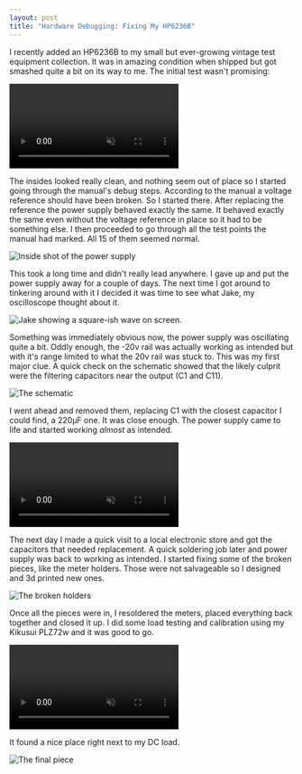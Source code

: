 ```yaml
---
layout: post
title: "Hardware Debugging: Fixing My HP6236B"
---
```


I recently added an HP6236B to my small but ever-growing vintage test equipment
collection. It was in amazing condition when shipped but got smashed quite a bit
on its way to me. The initial test wasn't promising:

<video playsinline muted="muted" autoplay="autoplay" preload="auto" loop="loop">
    <source src="http://files.martianwabbit.com/blog/hp6236b/initial%20test.mp4" type="video/mp4">
</video>

The insides looked really clean, and nothing seem out of place so I started
going through the manual's debug steps. According to the manual a voltage
reference should have been broken. So I started there. After replacing the
reference the power supply behaved exactly the same. It behaved exactly the same
even without the voltage reference in place so it had to be something else. I
then proceeded to go through all the test points the manual had marked. All 15
of them seemed normal.

![Inside shot of the power supply](http://files.martianwabbit.com/blog/hp6236b/insides.jpg)

This took a long time and didn't really lead anywhere. I gave up and put the
power supply away for a couple of days. The next time I got around to tinkering
around with it I decided it was time to see what Jake, my oscilloscope thought
about it.

![Jake showing a square-ish wave on screen.](http://files.martianwabbit.com/blog/hp6236b/oscilloscope.jpg)

Something was immediately obvious now, the power supply was oscillating quite a
bit. Oddly enough, the -20v rail was actually working as intended but with it's
range limited to what the 20v rail was stuck to. This was my first major clue. A
quick check on the schematic showed that the likely culprit were the filtering
capacitors near the output (C1 and C11).

![The schematic](http://files.martianwabbit.com/blog/hp6236b/schematic.png)

I went ahead and removed them, replacing C1 with the closest capacitor I could
find, a 220µF one. It was close enough. The power supply came to life and
started working _almost_ as intended.

<video playsinline muted="muted" autoplay="autoplay" preload="auto" loop="loop">
    <source src="http://files.martianwabbit.com/blog/hp6236b/initial%20working.mp4" type="video/mp4">
</video>

The next day I made a quick visit to a local electronic store and got the
capacitors that needed replacement. A quick soldering job later and power supply
was back to working as intended. I started fixing some of the broken pieces,
like the meter holders. Those were not salvageable so I designed and 3d printed
new ones.

![The broken holders](http://files.martianwabbit.com/blog/hp6236b/holders.jpg)

Once all the pieces were in, I resoldered the meters, placed everything back
together and closed it up. I did some load testing and calibration using my
Kikusui PLZ72w and it was good to go.

<video playsinline muted="muted" autoplay="autoplay" preload="auto" loop="loop">
    <source src="http://files.martianwabbit.com/blog/hp6236b/final%20working.mp4" type="video/mp4">
</video>

It found a nice place right next to my DC load.

![The final piece](http://files.martianwabbit.com/blog/hp6236b/final.jpg)
